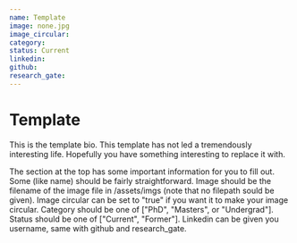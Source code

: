 ```yaml
---
name: Template
image: none.jpg
image_circular:
category: 
status: Current
linkedin: 
github: 
research_gate: 
---
```

# Template

This is the template bio. This template has not led a tremendously interesting life. Hopefully you have something interesting to replace it with.

The section at the top has some important information for you to fill out. Some (like name) should be fairly straightforward. Image should be the filename of the image file in /assets/imgs (note that no filepath sould be given). Image circular can be set to "true" if you want it to make your image circular. Category should be one of ["PhD", "Masters", or "Undergrad"]. Status should be one of ["Current", "Former"]. Linkedin can be given you username, same with github and research_gate.
